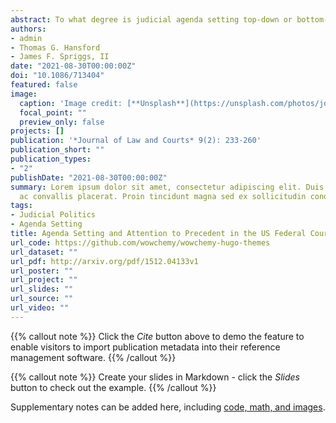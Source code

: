 ```yaml
---
abstract: To what degree is judicial agenda setting top-down or bottom-up? Existing studies lack evidence of the frequency or magnitude of these two processes. We conceptualize the judicial agenda as the legal questions/rules receiving judicial attention, measure it using citations to Supreme Court opinions, and estimate vector autoregression models to identify how each level of court initiates or responds to variation in attention to precedent at other levels of the judiciary. The Supreme Court exerts some top-down control, but agenda setting is more often bottom-up, revealing lower courts are more integral to setting the federal judicial agenda than previously understood.
authors:
- admin
- Thomas G. Hansford
- James F. Spriggs, II
date: "2021-08-30T00:00:00Z"
doi: "10.1086/713404"
featured: false
image:
  caption: 'Image credit: [**Unsplash**](https://unsplash.com/photos/jdD8gXaTZsc)'
  focal_point: ""
  preview_only: false
projects: []
publication: '*Journal of Law and Courts* 9(2): 233-260'
publication_short: ""
publication_types:
- "2"
publishDate: "2021-08-30T00:00:00Z"
summary: Lorem ipsum dolor sit amet, consectetur adipiscing elit. Duis posuere tellus
  ac convallis placerat. Proin tincidunt magna sed ex sollicitudin condimentum.
tags:
- Judicial Politics
- Agenda Setting
title: Agenda Setting and Attention to Precedent in the US Federal Courts
url_code: https://github.com/wowchemy/wowchemy-hugo-themes
url_dataset: ""
url_pdf: http://arxiv.org/pdf/1512.04133v1
url_poster: ""
url_project: ""
url_slides: ""
url_source: ""
url_video: ""
---
```


{{% callout note %}}
Click the *Cite* button above to demo the feature to enable visitors to import publication metadata into their reference management software.
{{% /callout %}}

{{% callout note %}}
Create your slides in Markdown - click the *Slides* button to check out the example.
{{% /callout %}}

Supplementary notes can be added here, including [code, math, and images](https://wowchemy.com/docs/writing-markdown-latex/).
